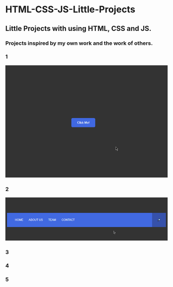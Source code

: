 # HTML-CSS-JS-Little-Projects

## Little Projects with using HTML, CSS and JS.

### Projects inspired by my own work and the work of others.

### 1

![](PulsingButton.gif)

### 2

![](2.gif)

### 3

### 4

### 5
